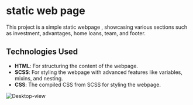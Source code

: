 # static web page

This project is a simple static webpage , showcasing various sections such as investment, advantages, home loans, team, and footer.

## Technologies Used

- **HTML**: For structuring the content of the webpage.
- **SCSS**: For styling the webpage with advanced features like variables, mixins, and nesting.
- **CSS**: The compiled CSS from SCSS for styling the webpage.

![Desktop-view](https://github.com/user-attachments/assets/36fc21d9-90c4-4c1e-ba70-2b15b0e5172b)
